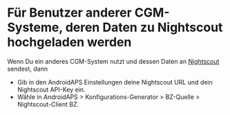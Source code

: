 # Für Benutzer anderer CGM-Systeme, deren Daten zu Nightscout hochgeladen werden

Wenn Du ein anderes CGM-System nutzt und dessen Daten an [Nightscout](https://nightscout.github.io/) sendest, dann

- Gib in den AndroidAPS Einstellungen deine Nightscout URL und dein Nightscout API-Key ein.
- Wähle in AndroidAPS > Konfigurations-Generator > BZ-Quelle > Nightscout-Client BZ.

